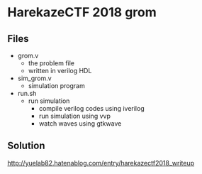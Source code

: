 # HarekazeCTF 2018 grom

## Files
- grom.v
  + the problem file
  + written in verilog HDL
- sim_grom.v
  + simulation program
- run.sh
  + run simulation
    - compile verilog codes using iverilog
    - run simulation using vvp
    - watch waves using gtkwave

## Solution
http://yuelab82.hatenablog.com/entry/harekazectf2018_writeup
